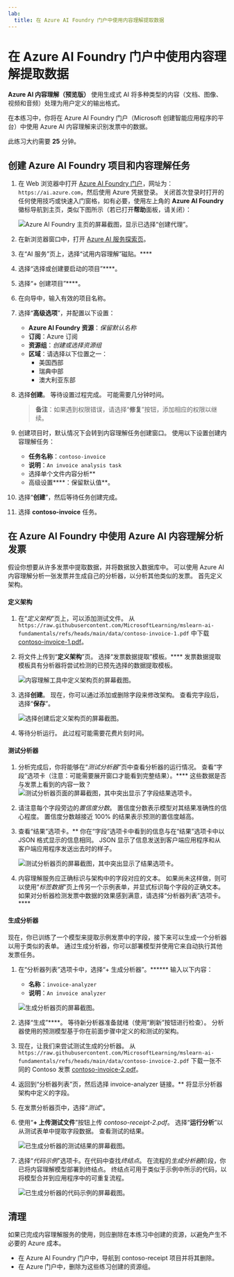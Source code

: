 ```yaml
---
lab:
  title: 在 Azure AI Foundry 门户中使用内容理解提取数据
---
```


# 在 Azure AI Foundry 门户中使用内容理解提取数据

**Azure AI 内容理解（预览版）** 使用生成式 AI 将多种类型的内容（文档、图像、视频和音频）处理为用户定义的输出格式。

在本练习中，你将在 Azure AI Foundry 门户（Microsoft 创建智能应用程序的平台）中使用 Azure AI 内容理解来识别发票中的数据。 

此练习大约需要 **25** 分钟。

## 创建 Azure AI Foundry 项目和内容理解任务

1. 在 Web 浏览器中打开 [Azure AI Foundry 门户](https://ai.azure.com)，网址为：`https://ai.azure.com`，然后使用 Azure 凭据登录。 关闭首次登录时打开的任何使用技巧或快速入门窗格，如有必要，使用左上角的 **Azure AI Foundry** 徽标导航到主页，类似下图所示（若已打开**帮助**面板，请关闭）：

    ![Azure AI Foundry 主页的屏幕截图，显示已选择“创建代理”。](./media/azure-ai-foundry-home-page.png)

1. 在新浏览器窗口中，打开 [Azure AI 服务探索页](https://ai.azure.com/explore/aiservices)。

1. 在“AI 服务”页上，选择“试用内容理解”磁贴。****

1. 选择“选择或创建要启动的项目”****。 

1. 选择“+ 创建项目”****。

1. 在向导中，输入有效的项目名称。 

1. 选择“**高级选项**”，并配置以下设置：
    - **Azure AI Foundry 资源**：*保留默认名称*
    - **订阅**：Azure 订阅
    - **资源组**：*创建或选择资源组*
    - **区域**：请选择以下位置之一：
        * 美国西部
        * 瑞典中部
        * 澳大利亚东部

1. 选择**创建**。 等待设置过程完成。 可能需要几分钟时间。

    >**备注**：如果遇到权限错误，请选择“**修复**”按钮，添加相应的权限以继续。

1. 创建项目时，默认情况下会转到内容理解任务创建窗口。 使用以下设置创建内容理解任务：
    - **任务名称**：`contoso-invoice`
    - **说明**：`An invoice analysis task`
    - 选择单个文件内容分析**
    - 高级设置****：保留默认值**。

1. 选择“**创建**”，然后等待任务创建完成。 

1. 选择 **contoso-invoice** 任务。 

## 在 Azure AI Foundry 中使用 Azure AI 内容理解分析发票 

假设你想要从许多发票中提取数据，并将数据放入数据库中。 可以使用 Azure AI 内容理解分析一张发票并生成自己的分析器，以分析其他类似的发票。 首先定义架构。

#### 定义架构 

1. 在“*定义架构*”页上，可以添加测试文件。 从 `https://raw.githubusercontent.com/MicrosoftLearning/mslearn-ai-fundamentals/refs/heads/main/data/contoso-invoice-1.pdf` 中下载 [contoso-invoice-1.pdf](https://raw.githubusercontent.com/MicrosoftLearning/mslearn-ai-fundamentals/refs/heads/main/data/contoso-invoice-1.pdf)。 

1. 将文件上传到“**定义架构**”页。 选择“发票数据提取”模板。**** 发票数据提取模板具有分析器将尝试检测的已预先选择的数据提取模板。 

    ![内容理解工具中定义架构页的屏幕截图。](./media/content-understanding/define-schema.png)

1. 选择**创建**。 现在，你可以通过添加或删除字段来修改架构。 查看完字段后，选择“**保存**”。

    ![选择创建后定义架构页的屏幕截图。](./media/content-understanding/define-schema-2.png)

1. 等待分析运行。 此过程可能需要花费片刻时间。

#### 测试分析器 

1. 分析完成后，你将能够在“*测试分析器*”页中查看分析器的运行情况。 查看“字段”选项卡（注意：可能需要展开窗口才能看到完整结果）。**** 这些数据是否与发票上看到的内容一致？ 
    ![测试分析器页面的屏幕截图，其中突出显示了字段结果选项卡。](./media/content-understanding/test-analyzer-fields.png)

1. 请注意每个字段旁边的*置信度分数*。 置信度分数表示模型对其结果准确性的信心程度。 置信度分数越接近 100% 的结果表示预测的置信度越高。

1. 查看“结果”选项卡。** 你在“字段”选项卡中看到的信息与在“结果”选项卡中以 JSON 格式显示的信息相同。 JSON 显示了信息发送到客户端应用程序和从客户端应用程序发送出去时的样子。 

    ![测试分析器页的屏幕截图，其中突出显示了结果选项卡。](./media/content-understanding/test-analyzer-result.png)

1. 内容理解服务应正确标识与架构中的字段对应的文本。 如果尚未这样做，则可以使用“*标签数据*”页上传另一个示例表单，并显式标识每个字段的正确文本。 如果对分析器检测发票中数据的效果感到满意，请选择“分析器列表”选项卡。**** 

#### 生成分析器 

现在，你已训练了一个模型来提取示例发票中的字段，接下来可以生成一个分析器以用于类似的表单。 通过生成分析器，你可以部署模型并使用它来自动执行其他发票任务。

1. 在“分析器列表”选项卡中，选择“+ 生成分析器”。****** 输入以下内容： 
    - **名称**：`invoice-analyzer`
    - **说明**：`An invoice analyzer`

    ![生成分析器页的屏幕截图。](./media/content-understanding/build-analyzer.png)

1. 选择“生成”****。 等待新分析器准备就绪（使用“刷新”按钮进行检查）。 分析器使用的预测模型基于你在前面步骤中定义的和测试的架构。 
1. 现在，让我们来尝试测试生成的分析器。 从 `https://raw.githubusercontent.com/MicrosoftLearning/mslearn-ai-fundamentals/refs/heads/main/data/contoso-invoice-2.pdf` 下载一张不同的 Contoso 发票 [contoso-invoice-2.pdf](https://raw.githubusercontent.com/MicrosoftLearning/mslearn-ai-fundamentals/refs/heads/main/data/contoso-invoice-2.pdf)。
1. 返回到“分析器列表”页，然后选择 invoice-analyzer 链接。** 将显示分析器架构中定义的字段。
1. 在发票分析器页中，选择“*测试*”。
1. 使用“**+ 上传测试文件**”按钮上传 *contoso-receipt-2.pdf*。 选择“**运行分析**”以从测试表单中提取字段数据。 查看测试的结果。

    ![已生成分析器的测试结果的屏幕截图。](./media/content-understanding/build-analyzer-2.png)

1. 选择“*代码示例*”选项卡。在代码中查找*终结点*。 在流程的*生成分析器*阶段，你已将内容理解模型部署到终结点。 终结点可用于类似于示例中所示的代码，以将模型合并到应用程序中的可重复流程。  

    ![已生成分析器的代码示例的屏幕截图。](./media/content-understanding/code-example.png)

## 清理

如果已完成内容理解服务的使用，则应删除在本练习中创建的资源，以避免产生不必要的 Azure 成本。

- 在 Azure AI Foundry 门户中，导航到 contoso-receipt 项目并将其删除。
- 在 Azure 门户中，删除为这些练习创建的资源组。
